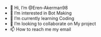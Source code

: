 - 👋 Hi, I’m @Eren-Akerman98
- 👀 I’m interested in Bot Making 
- 🌱 I’m currently learning Coding 
- 💞️ I’m looking to collaborate on My project 
- 📫 How to reach me my email 

<!---
Eren-Akerman98/Eren-Akerman98 is a ✨ special ✨ repository because its `README.md` (this file) appears on your GitHub profile.
You can click the Preview link ttake a look at your changes.
--->
